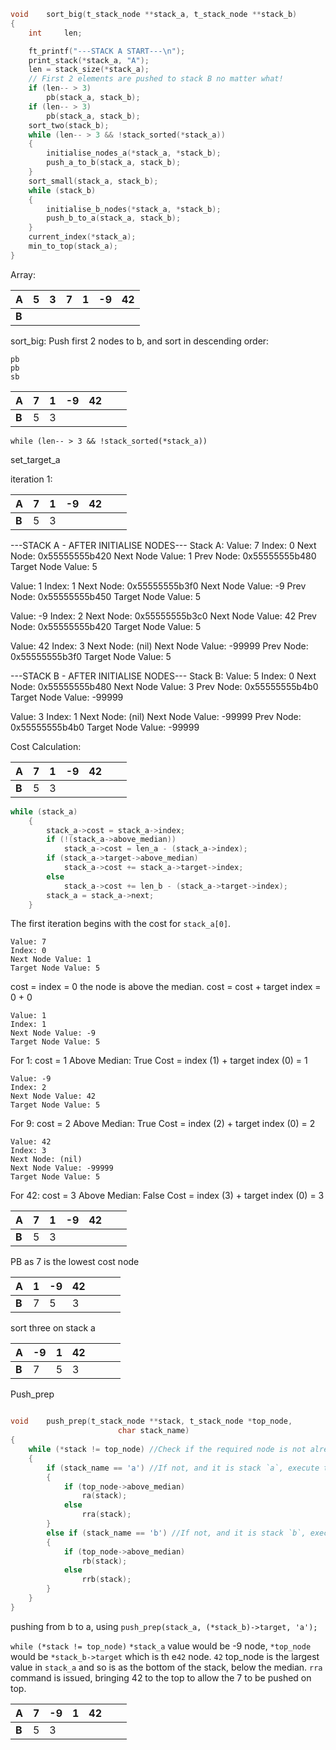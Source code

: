 ```c
void	sort_big(t_stack_node **stack_a, t_stack_node **stack_b)
{
	int		len;

	ft_printf("---STACK A START---\n");
	print_stack(*stack_a, "A");
	len = stack_size(*stack_a);
	// First 2 elements are pushed to stack B no matter what!
	if (len-- > 3)
		pb(stack_a, stack_b);
	if (len-- > 3)
		pb(stack_a, stack_b);
	sort_two(stack_b);
	while (len-- > 3 && !stack_sorted(*stack_a))
	{
		initialise_nodes_a(*stack_a, *stack_b);
		push_a_to_b(stack_a, stack_b);
	}
	sort_small(stack_a, stack_b);
	while (stack_b)
	{
		initialise_b_nodes(*stack_a, *stack_b);
		push_b_to_a(stack_a, stack_b);
	}
	current_index(*stack_a);
	min_to_top(stack_a);
}
```

Array:

| **A** | 5   | 3   | 7   | 1   | -9  | 42  |
| ----- | --- | --- | --- | --- | --- | --- |
| **B** |     |     |     |     |     |     |

sort_big:
Push first 2 nodes to b, and sort in descending order:

```
pb
pb
sb
```

| **A** | 7   | 1   | -9  | 42  |     |     |
| ----- | --- | --- | --- | --- | --- | --- |
| **B** | 5   | 3   |     |     |     |     |

`while (len-- > 3 && !stack_sorted(*stack_a))`

set_target_a

iteration 1:

| **A** | 7   | 1   | -9  | 42  |     |     |
| ----- | --- | --- | --- | --- | --- | --- |
| **B** | 5   | 3   |     |     |     |     |


---STACK A - AFTER INITIALISE NODES---
Stack A:
Value: 7
Index: 0
Next Node: 0x55555555b420
Next Node Value: 1
Prev Node: 0x55555555b480
Target Node Value: 5

Value: 1
Index: 1
Next Node: 0x55555555b3f0
Next Node Value: -9
Prev Node: 0x55555555b450
Target Node Value: 5

Value: -9
Index: 2
Next Node: 0x55555555b3c0
Next Node Value: 42
Prev Node: 0x55555555b420
Target Node Value: 5

Value: 42
Index: 3
Next Node: (nil)
Next Node Value: -99999
Prev Node: 0x55555555b3f0
Target Node Value: 5

---STACK B - AFTER INITIALISE NODES---
Stack B:
Value: 5
Index: 0
Next Node: 0x55555555b480
Next Node Value: 3
Prev Node: 0x55555555b4b0
Target Node Value: -99999

Value: 3
Index: 1
Next Node: (nil)
Next Node Value: -99999
Prev Node: 0x55555555b4b0
Target Node Value: -99999

Cost Calculation:

| **A** | 7   | 1   | -9  | 42  |     |     |
| ----- | --- | --- | --- | --- | --- | --- |
| **B** | 5   | 3   |     |     |     |     |
```c
while (stack_a)
	{
		stack_a->cost = stack_a->index;
		if (!(stack_a->above_median))
			stack_a->cost = len_a - (stack_a->index);
		if (stack_a->target->above_median)
			stack_a->cost += stack_a->target->index;
		else
			stack_a->cost += len_b - (stack_a->target->index);
		stack_a = stack_a->next;
	}
```

The first iteration begins with the cost for `stack_a[0]`.

```
Value: 7
Index: 0
Next Node Value: 1
Target Node Value: 5
```

cost = index = 0
the node is above the median.
cost = cost + target index = 0 + 0

```
Value: 1
Index: 1
Next Node Value: -9
Target Node Value: 5
```
For 1:
cost = 1
Above Median: True
Cost = index (1) + target index (0) = 1

```
Value: -9
Index: 2
Next Node Value: 42
Target Node Value: 5
```
For 9:
cost = 2
Above Median: True
Cost = index (2) + target index (0) = 2
```
Value: 42
Index: 3
Next Node: (nil)
Next Node Value: -99999
Target Node Value: 5
```
For 42:
cost = 3
Above Median: False
Cost = index (3) + target index (0) = 3

| **A** | 7   | 1   | -9  | 42  |     |     |
| ----- | --- | --- | --- | --- | --- | --- |
| **B** | 5   | 3   |     |     |     |     |
PB as 7 is the lowest cost node

| **A** | 1   | -9  | 42  |     |     |     |
| ----- | --- | --- | --- | --- | --- | --- |
| **B** | 7   | 5   | 3   |     |     |     |

sort three on stack a

| **A** | -9  | 1   | 42  |     |     |     |
| ----- | --- | --- | --- | --- | --- | --- |
| **B** | 7   | 5   | 3   |     |     |     |

Push_prep 
```c

void	push_prep(t_stack_node **stack,	t_stack_node *top_node,
						char stack_name)
{
	while (*stack != top_node) //Check if the required node is not already the first node
	{
		if (stack_name == 'a') //If not, and it is stack `a`, execute the following
		{
			if (top_node->above_median)
				ra(stack);
			else
				rra(stack);
		}
		else if (stack_name == 'b') //If not, and it is stack `b`, execute the following
		{
			if (top_node->above_median)
				rb(stack);
			else
				rrb(stack);
		}
	}
}
```
pushing from b to a, using `push_prep(stack_a, (*stack_b)->target, 'a');`

`while (*stack != top_node)` `*stack_a` value would be -9 node, `*top_node` would be `*stack_b->target` which is th e`42` node.
`42` top_node is the largest value in `stack_a` and so is as the bottom of the stack, below the median. `rra` command is issued, bringing 42 to the top to allow the 7 to be pushed on top.

| **A** | 7   | -9  | 1   | 42  |     |     |
| ----- | --- | --- | --- | --- | --- | --- |
| **B** | 5   | 3   |     |     |     |     |
